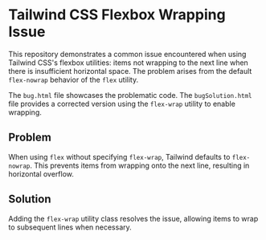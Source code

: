 # Tailwind CSS Flexbox Wrapping Issue

This repository demonstrates a common issue encountered when using Tailwind CSS's flexbox utilities: items not wrapping to the next line when there is insufficient horizontal space.  The problem arises from the default `flex-nowrap` behavior of the `flex` utility.

The `bug.html` file showcases the problematic code. The `bugSolution.html` file provides a corrected version using the `flex-wrap` utility to enable wrapping.

## Problem

When using `flex` without specifying `flex-wrap`, Tailwind defaults to `flex-nowrap`. This prevents items from wrapping onto the next line, resulting in horizontal overflow.

## Solution

Adding the `flex-wrap` utility class resolves the issue, allowing items to wrap to subsequent lines when necessary.